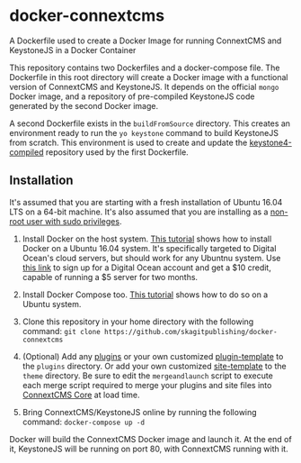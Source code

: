 # docker-connextcms
A Dockerfile used to create a Docker Image for running ConnextCMS and KeystoneJS in a Docker Container

This repository contains two Dockerfiles and a docker-compose file. The Dockerfile in this root directory will 
create a Docker image
with a functional version of ConnextCMS and KeystoneJS. It depends on the official `mongo` Docker image,
and a repository of pre-compiled KeystoneJS code generated by the second Docker image.

A second Dockerfile exists in the `buildFromSource` directory. This creates an environment ready to run
the `yo keystone` command to build KeystoneJS from scratch. This environment is used to create and update
the [keystone4-compiled](https://github.com/skagitpublishing/keystone4-compiled) repository used by the first 
Dockerfile.

## Installation
It's assumed that you are starting with a fresh installation of Ubuntu 16.04 LTS on a 64-bit machine. 
It's also assumed that you are installing as a [non-root user with sudo privileges](https://www.digitalocean.com/community/tutorials/initial-server-setup-with-ubuntu-16-04). 

1. Install Docker on the host system. [This tutorial](https://www.digitalocean.com/community/tutorials/how-to-install-and-use-docker-on-ubuntu-16-04)
shows how to install Docker on a Ubuntu 16.04 system. It's specifically targeted to Digital Ocean's cloud servers, but
should work for any Ubuntnu system.
Use [this link](https://m.do.co/c/8f47a23b91ce) to sign up for a Digital Ocean account and get a $10 credit, capable of
running a $5 server for two months.

2. Install Docker Compose too. [This tutorial](https://www.digitalocean.com/community/tutorials/how-to-install-docker-compose-on-ubuntu-16-04)
shows how to do so on a Ubuntu system.

3. Clone this repository in your home directory with the following command:
`git clone https://github.com/skagitpublishing/docker-connextcms`

4. (Optional) Add any [plugins](http://connextcms.com/page/plugins) or your own customized [plugin-template](https://github.com/skagitpublishing/plugin-template-connextcms) 
to the `plugins` directory. Or add your own
customized [site-template](https://github.com/skagitpublishing/site-template-connextcms) 
to the `theme` directory. Be sure to edit the `mergeandlaunch` script to execute each merge
script required to merge your plugins and site files into [ConnextCMS Core](https://github.com/skagitpublishing/connextCMS) 
at load time.

5. Bring ConnextCMS/KeystoneJS online by running the following command:
`docker-compose up -d`

Docker will build the ConnextCMS Docker image and launch it. At the end of it, KeystoneJS will be running on port 80, with ConnextCMS running with it.

